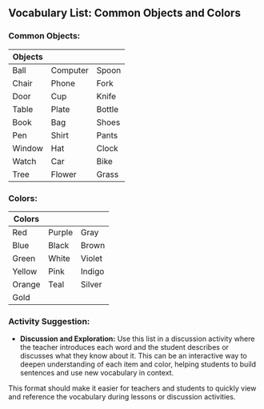 ## Vocabulary List: Common Objects and Colors

### Common Objects:
| Objects  |          |          |
|----------|----------|----------|
| Ball     | Computer | Spoon    |
| Chair    | Phone    | Fork     |
| Door     | Cup      | Knife    |
| Table    | Plate    | Bottle   |
| Book     | Bag      | Shoes    |
| Pen      | Shirt    | Pants    |
| Window   | Hat      | Clock    |
| Watch    | Car      | Bike     |
| Tree     | Flower   | Grass    |

### Colors:
| Colors   |          |          |
|----------|----------|----------|
| Red      | Purple   | Gray     |
| Blue     | Black    | Brown    |
| Green    | White    | Violet   |
| Yellow   | Pink     | Indigo   |
| Orange   | Teal     | Silver   |
| Gold     |          |          |

### Activity Suggestion:
- **Discussion and Exploration:** Use this list in a discussion activity where the teacher introduces each word and the student describes or discusses what they know about it. This can be an interactive way to deepen understanding of each item and color, helping students to build sentences and use new vocabulary in context.

This format should make it easier for teachers and students to quickly view and reference the vocabulary during lessons or discussion activities.
